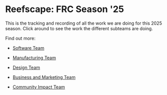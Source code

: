# Reefscape: FRC Season '25

This is the tracking and recording of all the work we are doing for this 2025 season. Click around to see the work the different subteams are doing. 

Find out more:

* [Software Team](software/welcome-to-software.md)

* [Manufacturing Team](manufacturing/welcome-to-manufacturing.md)

* [Design Team](design/welcome-to-design.md)

* [Business and Marketing Team](bam/welcome-to-bam.md)

* [Community Impact Team](community-impact/welcome-to-community-impact.md)